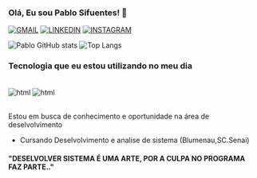 ### Olá, Eu sou Pablo Sifuentes! 👋

[![GMAIL](https://img.shields.io/badge/Gmail-D14836?style=for-the-badge&logo=gmail&logoColor=white
)](mailto:sifuentespablo@gmail.com)
[![LINKEDIN](https://img.shields.io/badge/LinkedIn-0077B5?style=for-the-badge&logo=linkedin&logoColor=white
)](https://www.linkedin.com/in/pablo-sifuentes-599097265/)
[![INSTAGRAM](https://img.shields.io/badge/Instagram-E4405F?style=for-the-badge&logo=instagram&logoColor=white
)](https://www.instagram.com/pablo_sifu_/)

![Pablo GitHub stats](https://github-readme-stats.vercel.app/api?username=PabloSifuentes&show_icons=true&theme=highcontrast)
![Top Langs](https://github-readme-stats.vercel.app/api/top-langs/?username=PabloSifuentes&show_icons=true&theme=highcontrast)

### Tecnologia que eu estou utilizando no meu dia

<div style="display: inline_block"><br/><img align="center" alt="html" src="https://img.shields.io/badge/HTML-239120?style=for-the-badge&logo=html5&logoColor=white" />
<img align="center" alt="html" src="https://img.shields.io/badge/JavaScript-F7DF1E?style=for-the-badge&logo=javascript&logoColor=black" />
</div><br/>

Estou em busca de conhecimento e oportunidade na área de deselvolvimento

- Cursando Deselvolvimento e analise de sistema (Blumenau,SC.Senai)

#### "DESELVOLVER SISTEMA É UMA ARTE, POR A CULPA NO PROGRAMA FAZ PARTE.."
